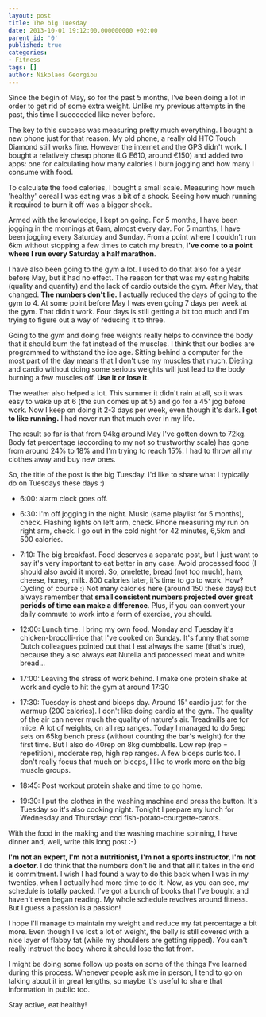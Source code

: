 ```yaml
---
layout: post
title: The big Tuesday
date: 2013-10-01 19:12:00.000000000 +02:00
parent_id: '0'
published: true
categories:
- Fitness
tags: []
author: Nikolaos Georgiou
---
```


Since the begin of May, so for the past 5 months, I've been doing a lot in order to get rid of some extra weight. Unlike my previous attempts in the past, this time I succeeded like never before.

The key to this success was measuring pretty much everything. I bought a new phone just for that reason. My old phone, a really old HTC Touch Diamond still works fine. However the internet and the GPS didn't work. I bought a relatively cheap phone (LG E610, around €150) and added two apps: one for calculating how many calories I burn jogging and how many I consume with food.

To calculate the food calories, I bought a small scale. Measuring how much 'healthy' cereal I was eating was a bit of a shock. Seeing how much running it required to burn it off was a bigger shock.

Armed with the knowledge, I kept on going. For 5 months, I have been jogging in the mornings at 6am, almost every day. For 5 months, I have been jogging every Saturday and Sunday. From a point where I couldn't run 6km without stopping a few times to catch my breath, <strong>I've come to a point where I run every Saturday a half marathon</strong>.

I have also been going to the gym a lot. I used to do that also for a year before May, but it had no effect. The reason for that was my eating habits (quality and quantity) and the lack of cardio outside the gym. After May, that changed. <strong>The numbers don't lie.</strong> I actually reduced the days of going to the gym to 4. At some point before May I was even going 7 days per week at the gym. That didn't work. Four days is still getting a bit too much and I'm trying to figure out a way of reducing it to three.

Going to the gym and doing free weights really helps to convince the body that it should burn the fat instead of the muscles. I think that our bodies are programmed to withstand the ice age. Sitting behind a computer for the most part of the day means that I don't use my muscles that much. Dieting and cardio without doing some serious weights will just lead to the body burning a few muscles off. <strong>Use it or lose it.</strong>

The weather also helped a lot. This summer it didn't rain at all, so it was easy to wake up at 6 (the sun comes up at 5) and go for a 45' jog before work. Now I keep on doing it 2-3 days per week, even though it's dark. <strong>I got to like running.</strong> I had never run that much ever in my life.

The result so far is that from 94kg around May I've gotten down to 72kg. Body fat percentage (according to my not so trustworthy scale) has gone from around 24% to 18% and I'm trying to reach 15%. I had to throw all my clothes away and buy new ones.

So, the title of the post is the big Tuesday. I'd like to share what I typically do on Tuesdays these days :)
<ul>
<li>

6:00: alarm clock goes off.
</li>
<li>

6:30: I'm off jogging in the night. Music (same playlist for 5 months), check. Flashing lights on left arm, check. Phone measuring my run on right arm, check. I go out in the cold night for 42 minutes, 6,5km and 500 calories.
</li>
<li>

7:10: The big breakfast. Food deserves a separate post, but I just want to say it's very important to eat better in any case. Avoid processed food (I should also avoid it more). So, omelette, bread (not too much), ham, cheese, honey, milk. 800 calories later, it's time to go to work. How? Cycling of course :) Not many calories here (around 150 these days) but always remember that <strong>small consistent numbers projected over great periods of time can make a difference</strong>. Plus, if you can convert your daily commute to work into a form of exercise, you should.
</li>
<li>

12:00: Lunch time. I bring my own food. Monday and Tuesday it's chicken-brocolli-rice that I've cooked on Sunday. It's funny that some Dutch colleagues pointed out that I eat always the same (that's true), because they also always eat Nutella and processed meat and white bread...
</li>
<li>

17:00: Leaving the stress of work behind. I make one protein shake at work and cycle to hit the gym at around 17:30
</li>
<li>

17:30: Tuesday is chest and biceps day. Around 15' cardio just for the warmup (200 calories). I don't like doing cardio at the gym. The quality of the air can never much the quality of nature's air. Treadmills are for mice. A lot of weights, on all rep ranges. Today I managed to do 5rep sets on 65kg bench press (without counting the bar's weight) for the first time. But I also do 40rep on 8kg dumbbells. Low rep (rep = repetition), moderate rep, high rep ranges. A few biceps curls too. I don't really focus that much on biceps, I like to work more on the big muscle groups.
</li>
<li>

18:45: Post workout protein shake and time to go home.
</li>
<li>

19:30: I put the clothes in the washing machine and press the button. It's Tuesday so it's also cooking night. Tonight I prepare my lunch for Wednesday and Thursday: cod fish-potato-courgette-carots.
</li>
</ul>

With the food in the making and the washing machine spinning, I have dinner and, well, write this long post :-)

<strong>I'm not an expert, I'm not a nutritionist, I'm not a sports instructor, I'm not a doctor</strong>. I do think that the numbers don't lie and that all it takes in the end is commitment. I wish I had found a way to do this back when I was in my twenties, when I actually had more time to do it. Now, as you can see, my schedule is totally packed. I've got a bunch of books that I've bought and haven't even began reading. My whole schedule revolves around fitness. But I guess a passion is a passion!

I hope I'll manage to maintain my weight and reduce my fat percentage a bit more. Even though I've lost a lot of weight, the belly is still covered with a nice layer of flabby fat (while my shoulders are getting ripped). You can't really instruct the body where it should lose the fat from.

I might be doing some follow up posts on some of the things I've learned during this process. Whenever people ask me in person, I tend to go on talking about it in great lengths, so maybe it's useful to share that information in public too.

Stay active, eat healthy!
